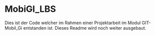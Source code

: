 # MobiGI_LBS
Dies ist der Code welcher im Rahmen einer Projektarbeit im Modul GIT-Mobil_Gi entstanden ist. Dieses Readme wird noch weiter ausgebaut.

